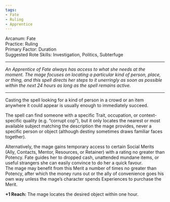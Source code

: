 ```yaml
---
tags:
- Fate
- Ruling
- Apprentice
---
```


Arcanum: Fate\
Practice: Ruling\
Primary Factor: Duration\
Suggested Rote Skills: Investigation, Politics, Subterfuge

---

_An Apprentice of Fate always has access to what she needs at the moment. The mage focuses on locating a particular kind of person, place, or thing, and this spell directs her steps to it unerringly as soon as possible within the next 24 hours as long as the spell remains active._

---

Casting the spell looking for a kind of person in a crowd or an item anywhere it could appear is usually enough to immediately succeed.

The spell can find someone with a specific Trait, occupation, or context-specific quality (e.g. “corrupt cop”), but it only locates the nearest or most available subject matching the description the mage provides, never a specific person or object (although destiny sometimes draws familiar faces together).

Alternatively, the mage gains temporary access to certain Social Merits (Ally, Contacts, Mentor, Resources, or Retainer) with a rating no greater than Potency. Fate guides her to dropped cash, unattended mundane items, or useful strangers she can easily convince to do her a quick favour.\
The mage may benefit from this Merit a number of times no greater than Potency, after which the money runs out or the ally of convenience goes his own way unless the mage’s character spends Experiences to purchase the Merit.

**+1 Reach:** The mage locates the desired object within one hour.